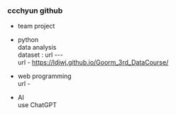 ### ccchyun github

  * team project<br>

  * python<br>
   data analysis<br>
   dataset : url ---<br>
   url - https://ldjwj.github.io/Goorm_3rd_DataCourse/<br>
  
  * web programming<br>
   url -<br>

  * AI<br>
   use ChatGPT

  
  

<!--
**ccchyun/ccchyun** is a ✨ _special_ ✨ repository because its `README.md` (this file) appears on your GitHub profile.

Here are some ideas to get you started:

- 🔭 I’m currently working on ...
- 🌱 I’m currently learning ...
- 👯 I’m looking to collaborate on ...
- 🤔 I’m looking for help with ...
- 💬 Ask me about ...
- 📫 How to reach me: ...
- 😄 Pronouns: ...
- ⚡ Fun fact: ...
-->
